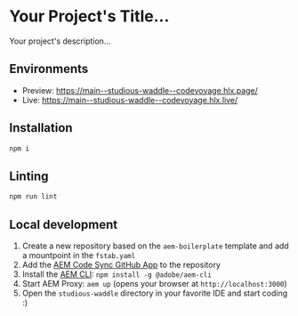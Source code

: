 # Your Project's Title...
Your project's description...

## Environments
- Preview: https://main--studious-waddle--codevoyage.hlx.page/
- Live: https://main--studious-waddle--codevoyage.hlx.live/

## Installation

```sh
npm i
```

## Linting

```sh
npm run lint
```

## Local development

1. Create a new repository based on the `aem-boilerplate` template and add a mountpoint in the `fstab.yaml`
1. Add the [AEM Code Sync GitHub App](https://github.com/apps/aem-code-sync) to the repository
1. Install the [AEM CLI](https://github.com/adobe/helix-cli): `npm install -g @adobe/aem-cli`
1. Start AEM Proxy: `aem up` (opens your browser at `http://localhost:3000`)
1. Open the `studious-waddle` directory in your favorite IDE and start coding :)
